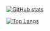 [![GitHub stats](https://github-readme-stats.vercel.app/api?username=Liza858&include_all_commits=true&count_private=true&hide=stars,issues,contribs)](https://github.com/anuraghazra/github-readme-stats)

[![Top Langs](https://github-readme-stats.vercel.app/api/top-langs/?username=Liza858&layout=compact&include_all_commits=true&langs_count=15&count_private=true)](https://github.com/anuraghazra/github-readme-stats)
